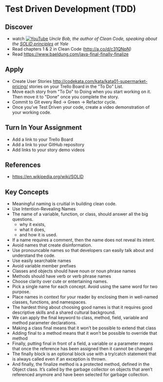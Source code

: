 # Test Driven Development (TDD)

## Discover
-  watch [![YouTube](https://i.ytimg.com/vi/jGVfCYlz3ZM/default.jpg)](https://www.youtube.com/watch?v=jGVfCYlz3ZM) _Uncle Bob, the author of Clean Code, speaking about the [SOLID principles](https://en.wikipedia.org/wiki/SOLID) at Yale_
- Read chapters 1 & 2 in Clean Code (http://a.co/d/c31QNpN)
- Read https://www.baeldung.com/java-final-finally-finalize

## Apply
- Create User Stories http://codekata.com/kata/kata01-supermarket-pricing/ stories on your Trello Board in the "To Do" List.
- Move each story from "To Do" to Doing when you start working on it. Then move it to "Done" once you complete the story.
- Commit to Git every Red -> Green -> Refactor cycle.
- Once you’ve Test Driven your code, create a video demonstration of your working code.

## Turn In Your Assignment
- Add a link to your Trello Board
- Add a link to your GitHub repository
- Add links to your story demo videos

## References
- https://en.wikipedia.org/wiki/SOLID

## Key Concepts
- Meaningful naming is cruitial in building clean code.
- Use Intention-Revealing Names
- The name of a variable, function, or class, should answer all the big questions.
   - why it exists, 
   - what it does, 
   - and how it is used. 
- If a name requires a comment, then the name does not reveal its intent.
- Avoid names that create disinformation.
- Use pronouncable names so that developers can easily talk about and understand the code.
- Use easily searchable names
- Avoid variable member prefixes
- Classes and objects should have noun or noun phrase names
- Methods should have verb or verb phrase names
- Choose clarity over cute or entertaining names.
- Pick a single name for each concept. Avoid using the same word for two purpose.
- Place names in context for your reader by enclosing them in well-named classes, functions, and namespaces.
- The hardest thing about choosing good names is that it requires good descriptive skills and a shared cultural background.
- We can apply the final keyword to class, method, field, variable and method parameter declarations.
- Making a class final means that it won’t be possible to extend that class
- Adding final to a method means that it won’t be possible to override that method
- Finally, putting final in front of a field, a variable or a parameter means that once the reference has been assigned then it cannot be changed
- The finally block is an optional block use with a try/catch statement that is always called even if an exception is thrown.
- And finally, the finalize method is a protected method, defined in the Object class. It’s called by the garbage collector on objects that aren’t referenced anymore and have been selected for garbage collection.
